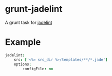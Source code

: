 # grunt-jadelint

A grunt task for [jadelint](https://github.com/rrdelaney/jadelint)

# Example

```coffeescript
jadelint:
    src: ['<%= src_dir %>/templates/**/*.jade']
    options:
        configFile: no
```
